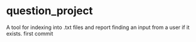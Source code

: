 # question_project
A tool for indexing into .txt files and report finding an input from a user if it exists.
first commit